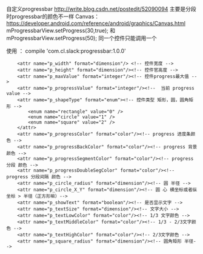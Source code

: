 自定义progressbar  http://write.blog.csdn.net/postedit/52090094
主要是分段时progressbar的颜色不一样
Canvas：https://developer.android.com/reference/android/graphics/Canvas.html
mProgressbarView.setProgress(30,true); 和 mProgressbarView.setProgress(50); 同一个控件只能调用一个

使用 ： compile 'com.cl.slack:progressbar:1.0.0'

        <attr name="p_width" format="dimension"/> <!-- 控件宽度 -->
        <attr name="p_height" format="dimension"/><!-- 控件官高度 -->
        <attr name="p_maxValue" format="integer"/><!-- 控件progress最大值 -->
        <attr name="p_progressValue" format="integer"/><!--  当前 progress value -->
        <attr name="p_shapeType" format="enum"><!-- 控件类型 矩形，圆，圆角矩形 -->
            <enum name="rectangle" value="0" />
            <enum name="circle" value="1" />
            <enum name="square" value="2" />
        </attr>
        <attr name="p_progressColor" format="color"/><!-- progress 进度条颜色 -->
        <attr name="p_progressBackColor" format="color"/><!-- progress 背景 颜色 -->
        <attr name="p_progressSegmentColor" format="color"/><!-- progress 分段 颜色 -->
        <attr name="p_progressDoubleSegColor" format="color"/><!-- progress 分段间隔 颜色 -->
        <attr name="p_circle_radius" format="dimension"/><!-- 圆 半径 -->
        <attr name="p_circle_X_Y" format="dimension"/><!-- 圆 心 横坐标或者纵坐标 > 半径（正方形嘛）-->
        <attr name="p_showText" format="boolean"/><!-- 是否显示文字 -->
        <attr name="p_textSize" format="dimension"/><!-- 文字大小 -->
        <attr name="p_textLowColor" format="color"/><!-- 1/3 文字颜色 -->
        <attr name="p_textMiddleColor" format="color"/><!-- 1/3 - 2/3文字颜色 -->
        <attr name="p_textHighColor" format="color"/><!-- 2/3文字颜色 -->
        <attr name="p_square_radius" format="dimension"/><!-- 圆角矩形 半径-->
